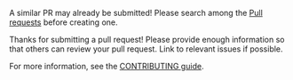 A similar PR may already be submitted!
Please search among the [Pull requests](https://github.com/detekt/detekt/pulls) before creating one.

Thanks for submitting a pull request! Please provide enough information so that others can review your pull request. Link to relevant issues if possible.

For more information, see the [CONTRIBUTING guide](https://github.com/detekt/detekt/blob/master/.github/CONTRIBUTING.md).
